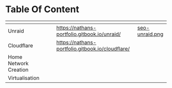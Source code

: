 # Table Of Content

<table data-view="cards"><thead><tr><th></th><th></th><th></th><th data-hidden data-card-target data-type="content-ref"></th><th data-hidden data-card-cover data-type="files"></th></tr></thead><tbody><tr><td>Unraid</td><td></td><td></td><td><a href="https://nathans-portfolio.gitbook.io/unraid/">https://nathans-portfolio.gitbook.io/unraid/</a></td><td><a href=".gitbook/assets/seo-unraid.png">seo-unraid.png</a></td></tr><tr><td>Cloudflare</td><td></td><td></td><td><a href="https://nathans-portfolio.gitbook.io/cloudflare/">https://nathans-portfolio.gitbook.io/cloudflare/</a></td><td></td></tr><tr><td>Home Network Creation</td><td></td><td></td><td></td><td></td></tr><tr><td>Virtualisation</td><td></td><td></td><td></td><td></td></tr></tbody></table>
